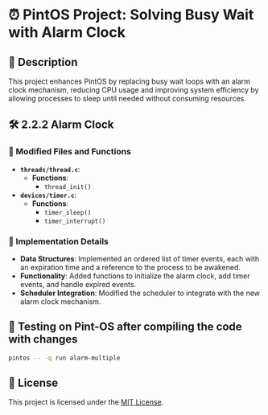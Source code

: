 # ⏰ PintOS Project: Solving Busy Wait with Alarm Clock

## 📄 Description

This project enhances PintOS by replacing busy wait loops with an alarm clock mechanism, reducing CPU usage and improving system efficiency by allowing processes to sleep until needed without consuming resources.

## 🛠 2.2.2 Alarm Clock

### 🔧 Modified Files and Functions
- **`threads/thread.c`**:
  - **Functions**:
    - `thread_init()` 
- **`devices/timer.c`**:
  - **Functions**:
    - `timer_sleep()`
    - `timer_interrupt()`
      
### 📐 Implementation Details
- **Data Structures**: Implemented an ordered list of timer events, each with an expiration time and a reference to the process to be awakened.
- **Functionality**: Added functions to initialize the alarm clock, add timer events, and handle expired events.
- **Scheduler Integration**: Modified the scheduler to integrate with the new alarm clock mechanism.

## 🧪 Testing on Pint-OS after compiling the code with changes
   ```bash
   pintos -- -q run alarm-multiple
   ```

## 📜 License

This project is licensed under the [MIT License](LICENSE).
